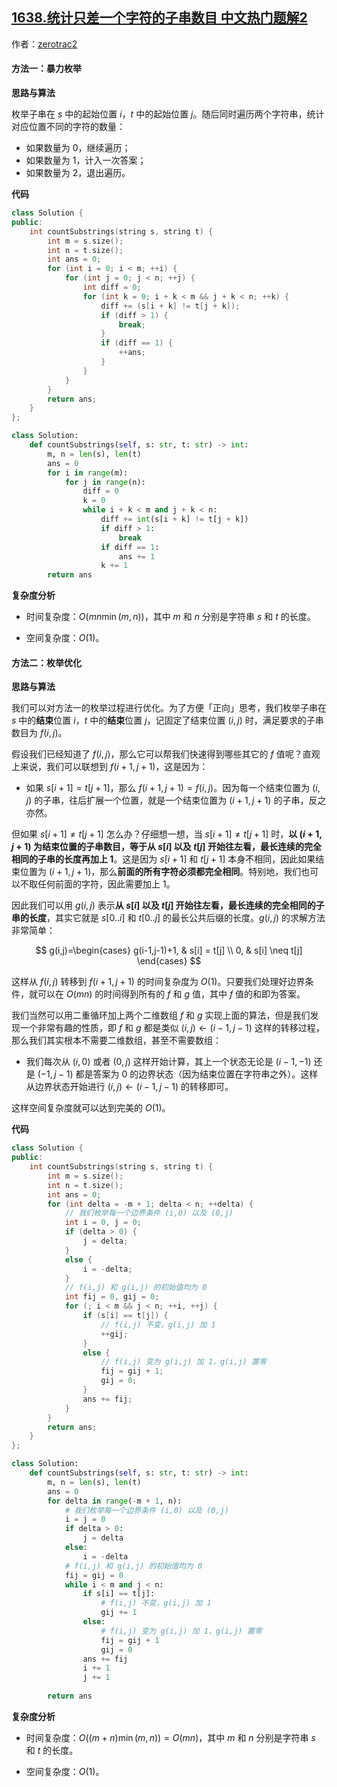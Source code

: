 ## [1638.统计只差一个字符的子串数目 中文热门题解2](https://leetcode.cn/problems/count-substrings-that-differ-by-one-character/solutions/100000/tong-ji-zhi-chai-yi-ge-zi-fu-de-zi-chuan-shu-mu-by)

作者：[zerotrac2](https://leetcode.cn/u/zerotrac2)

#### 方法一：暴力枚举

**思路与算法**

枚举子串在 $s$ 中的起始位置 $i$，$t$ 中的起始位置 $j$。随后同时遍历两个字符串，统计对应位置不同的字符的数量：

- 如果数量为 $0$，继续遍历；
- 如果数量为 $1$，计入一次答案；
- 如果数量为 $2$，退出遍历。

**代码**

```C++ [sol1-C++]
class Solution {
public:
    int countSubstrings(string s, string t) {
        int m = s.size();
        int n = t.size();
        int ans = 0;
        for (int i = 0; i < m; ++i) {
            for (int j = 0; j < n; ++j) {
                int diff = 0;
                for (int k = 0; i + k < m && j + k < n; ++k) {
                    diff += (s[i + k] != t[j + k]);
                    if (diff > 1) {
                        break;
                    }
                    if (diff == 1) {
                        ++ans;
                    }
                }
            }
        }
        return ans;
    }
};
```

```Python [sol1-Python3]
class Solution:
    def countSubstrings(self, s: str, t: str) -> int:
        m, n = len(s), len(t)
        ans = 0
        for i in range(m):
            for j in range(n):
                diff = 0
                k = 0
                while i + k < m and j + k < n:
                    diff += int(s[i + k] != t[j + k])
                    if diff > 1:
                        break
                    if diff == 1:
                        ans += 1
                    k += 1
        return ans
```

**复杂度分析**

- 时间复杂度：$O\big(mn \min(m, n)\big)$，其中 $m$ 和 $n$ 分别是字符串 $s$ 和 $t$ 的长度。

- 空间复杂度：$O(1)$。

#### 方法二：枚举优化

**思路与算法**

我们可以对方法一的枚举过程进行优化。为了方便「正向」思考，我们枚举子串在 $s$ 中的**结束**位置 $i$，$t$ 中的**结束**位置 $j$，记固定了结束位置 $(i, j)$ 时，满足要求的子串数目为 $f(i, j)$。

假设我们已经知道了 $f(i, j)$，那么它可以帮我们快速得到哪些其它的 $f$ 值呢？直观上来说，我们可以联想到 $f(i+1, j+1)$，这是因为：

- 如果 $s[i+1]=t[j+1]$，那么 $f(i+1,j+1)=f(i,j)$。因为每一个结束位置为 $(i,j)$ 的子串，往后扩展一个位置，就是一个结束位置为 $(i+1,j+1)$ 的子串，反之亦然。

但如果 $s[i+1]\neq t[j+1]$ 怎么办？仔细想一想，当 $s[i+1]\neq t[j+1]$ 时，**以 $(i+1,j+1)$ 为结束位置的子串数目，等于从 $s[i]$ 以及 $t[j]$ 开始往左看，最长连续的完全相同的子串的长度再加上 $1$**。这是因为 $s[i+1]$ 和 $t[j+1]$ 本身不相同，因此如果结束位置为 $(i+1,j+1)$，那么**前面的所有字符必须都完全相同**。特别地，我们也可以不取任何前面的字符，因此需要加上 $1$。

因此我们可以用 $g(i,j)$ 表示**从 $s[i]$ 以及 $t[j]$ 开始往左看，最长连续的完全相同的子串的长度**，其实它就是 $s[0..i]$ 和 $t[0..j]$ 的最长公共后缀的长度。$g(i,j)$ 的求解方法非常简单：

$$
g(i,j)=\begin{cases}
g(i-1,j-1)+1, & s[i] = t[j] \\
0, & s[i] \neq t[j]
\end{cases}
$$

这样从 $f(i,j)$ 转移到 $f(i+1,j+1)$ 的时间复杂度为 $O(1)$。只要我们处理好边界条件，就可以在 $O(mn)$ 的时间得到所有的 $f$ 和 $g$ 值，其中 $f$ 值的和即为答案。

我们当然可以用二重循环加上两个二维数组 $f$ 和 $g$ 实现上面的算法，但是我们发现一个非常有趣的性质，即 $f$ 和 $g$ 都是类似 $(i,j) \leftarrow (i-1,j-1)$ 这样的转移过程，那么我们其实根本不需要二维数组，甚至不需要数组：

- 我们每次从 $(i, 0)$ 或者 $(0, j)$ 这样开始计算，其上一个状态无论是 $(i-1,-1)$ 还是 $(-1,j-1)$ 都是答案为 $0$ 的边界状态（因为结束位置在字符串之外）。这样从边界状态开始进行 $(i,j) \leftarrow (i-1,j-1)$ 的转移即可。

这样空间复杂度就可以达到完美的 $O(1)$。

**代码**

```C++ [sol2-C++]
class Solution {
public:
    int countSubstrings(string s, string t) {
        int m = s.size();
        int n = t.size();
        int ans = 0;
        for (int delta = -m + 1; delta < n; ++delta) {
            // 我们枚举每一个边界条件 (i,0) 以及 (0,j)
            int i = 0, j = 0;
            if (delta > 0) {
                j = delta;
            }
            else {
                i = -delta;
            }
            // f(i,j) 和 g(i,j) 的初始值均为 0
            int fij = 0, gij = 0;
            for (; i < m && j < n; ++i, ++j) {
                if (s[i] == t[j]) {
                    // f(i,j) 不变，g(i,j) 加 1
                    ++gij;
                }
                else {
                    // f(i,j) 变为 g(i,j) 加 1，g(i,j) 置零
                    fij = gij + 1;
                    gij = 0;
                }
                ans += fij;
            }
        }
        return ans;
    }
};
```

```Python [sol2-Python3]
class Solution:
    def countSubstrings(self, s: str, t: str) -> int:
        m, n = len(s), len(t)
        ans = 0
        for delta in range(-m + 1, n):
            # 我们枚举每一个边界条件 (i,0) 以及 (0,j)
            i = j = 0
            if delta > 0:
                j = delta
            else:
                i = -delta
            # f(i,j) 和 g(i,j) 的初始值均为 0
            fij = gij = 0
            while i < m and j < n:
                if s[i] == t[j]:
                    # f(i,j) 不变，g(i,j) 加 1
                    gij += 1
                else:
                    # f(i,j) 变为 g(i,j) 加 1，g(i,j) 置零
                    fij = gij + 1
                    gij = 0
                ans += fij
                i += 1
                j += 1
        
        return ans
```

**复杂度分析**

- 时间复杂度：$O\big((m+n) \min(m, n)\big) = O(mn)$，其中 $m$ 和 $n$ 分别是字符串 $s$ 和 $t$ 的长度。

- 空间复杂度：$O(1)$。